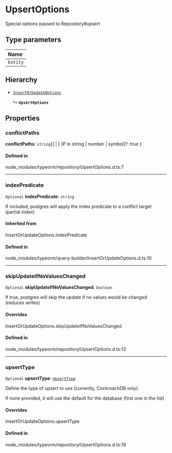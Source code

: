 # UpsertOptions

Special options passed to Repository#upsert

## Type parameters

| Name |
| :------ |
| `Entity` | `object` |

## Hierarchy

- [`InsertOrUpdateOptions`](../types/InsertOrUpdateOptions.md)

  ↳ **`UpsertOptions`**

## Properties

### conflictPaths

 **conflictPaths**: `string`[] \| { [P in string \| number \| symbol]?: true }

#### Defined in

node_modules/typeorm/repository/UpsertOptions.d.ts:7

___

### indexPredicate

 `Optional` **indexPredicate**: `string`

If included, postgres will apply the index predicate to a conflict target (partial index)

#### Inherited from

InsertOrUpdateOptions.indexPredicate

#### Defined in

node_modules/typeorm/query-builder/InsertOrUpdateOptions.d.ts:10

___

### skipUpdateIfNoValuesChanged

 `Optional` **skipUpdateIfNoValuesChanged**: `boolean`

If true, postgres will skip the update if no values would be changed (reduces writes)

#### Overrides

InsertOrUpdateOptions.skipUpdateIfNoValuesChanged

#### Defined in

node_modules/typeorm/repository/UpsertOptions.d.ts:13

___

### upsertType

 `Optional` **upsertType**: [`UpsertType`](../types/UpsertType.md)

Define the type of upsert to use (currently, CockroachDB only).

If none provided, it will use the default for the database (first one in the list)

#### Overrides

InsertOrUpdateOptions.upsertType

#### Defined in

node_modules/typeorm/repository/UpsertOptions.d.ts:19
